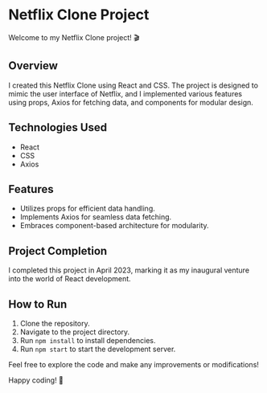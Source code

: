 # Netflix Clone Project

Welcome to my Netflix Clone project! 🎬

## Overview

I created this Netflix Clone using React and CSS. The project is designed to mimic the user interface of Netflix, and I implemented various features using props, Axios for fetching data, and components for modular design.

## Technologies Used

- React
- CSS
- Axios

## Features

- Utilizes props for efficient data handling.
- Implements Axios for seamless data fetching.
- Embraces component-based architecture for modularity.

## Project Completion

I completed this project in April 2023, marking it as my inaugural venture into the world of React development. 

## How to Run

1. Clone the repository.
2. Navigate to the project directory.
3. Run `npm install` to install dependencies.
4. Run `npm start` to start the development server.

Feel free to explore the code and make any improvements or modifications!

Happy coding! 🚀

